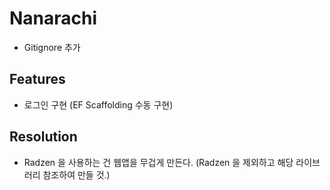 # Nanarachi
- Gitignore 추가

## Features
- 로그인 구현 (EF Scaffolding 수동 구현)

## Resolution
- Radzen 을 사용하는 건 웹앱을 무겁게 만든다. (Radzen 을 제외하고 해당 라이브러리 참조하여 만들 것.)
